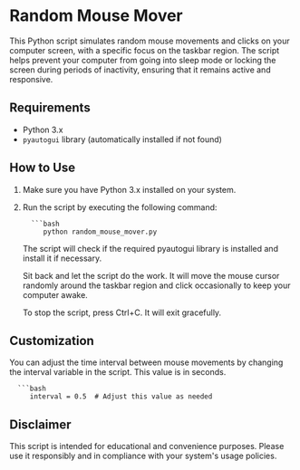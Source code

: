 # Random Mouse Mover

This Python script simulates random mouse movements and clicks on your computer screen, with a specific focus on the taskbar region. The script helps prevent your computer from going into sleep mode or locking the screen during periods of inactivity, ensuring that it remains active and responsive.

## Requirements

- Python 3.x
- `pyautogui` library (automatically installed if not found)

## How to Use

1. Make sure you have Python 3.x installed on your system.

2. Run the script by executing the following command:

         ```bash
            python random_mouse_mover.py
      
   The script will check if the required pyautogui library is installed and install it if necessary.
   
   Sit back and let the script do the work. It will move the mouse cursor randomly around the taskbar region and click occasionally to keep your computer awake.
   
   To stop the script, press Ctrl+C. It will exit gracefully.

## Customization 
You can adjust the time interval between mouse movements by changing the interval variable in the script. This value is in seconds.
   
      ```bash
         interval = 0.5  # Adjust this value as needed

## Disclaimer
This script is intended for educational and convenience purposes. Please use it responsibly and in compliance with your system's usage policies.
